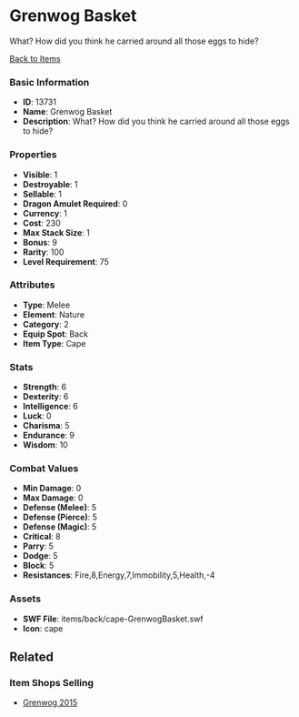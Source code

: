 # Grenwog Basket

What? How did you think he carried around all those eggs to hide? 

[Back to Items](../items.md)

### Basic Information

- **ID**: 13731
- **Name**: Grenwog Basket
- **Description**: What? How did you think he carried around all those eggs to hide? 

### Properties

- **Visible**: 1
- **Destroyable**: 1
- **Sellable**: 1
- **Dragon Amulet Required**: 0
- **Currency**: 1
- **Cost**: 230
- **Max Stack Size**: 1
- **Bonus**: 9
- **Rarity**: 100
- **Level Requirement**: 75

### Attributes

- **Type**: Melee
- **Element**: Nature
- **Category**: 2
- **Equip Spot**: Back
- **Item Type**: Cape

### Stats

- **Strength**: 6
- **Dexterity**: 6
- **Intelligence**: 6
- **Luck**: 0
- **Charisma**: 5
- **Endurance**: 9
- **Wisdom**: 10

### Combat Values

- **Min Damage**: 0
- **Max Damage**: 0
- **Defense (Melee)**: 5
- **Defense (Pierce)**: 5
- **Defense (Magic)**: 5
- **Critical**: 8
- **Parry**: 5
- **Dodge**: 5
- **Block**: 5
- **Resistances**: Fire,8,Energy,7,Immobility,5,Health,-4

### Assets

- **SWF File**: items/back/cape-GrenwogBasket.swf
- **Icon**: cape

## Related

### Item Shops Selling

- [Grenwog 2015](../item-shops/434-grenwog-2015.md)


